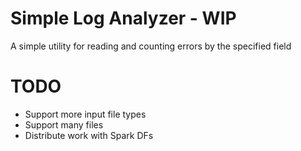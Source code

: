 # Simple Log Analyzer - WIP
A simple utility for reading and counting errors by the specified field

# TODO
- Support more input file types
- Support many files
- Distribute work with Spark DFs
